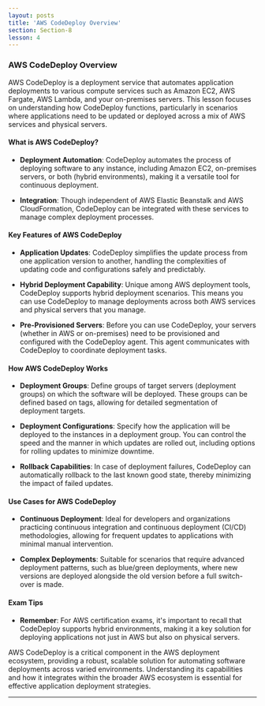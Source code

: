 ```yaml
---
layout: posts
title: 'AWS CodeDeploy Overview'
section: Section-8
lesson: 4
---
```


### AWS CodeDeploy Overview

AWS CodeDeploy is a deployment service that automates application deployments to various compute services such as Amazon EC2, AWS Fargate, AWS Lambda, and your on-premises servers. This lesson focuses on understanding how CodeDeploy functions, particularly in scenarios where applications need to be updated or deployed across a mix of AWS services and physical servers.

<!-- pagebreak -->

#### What is AWS CodeDeploy?

- **Deployment Automation**: CodeDeploy automates the process of deploying software to any instance, including Amazon EC2, on-premises servers, or both (hybrid environments), making it a versatile tool for continuous deployment.

- **Integration**: Though independent of AWS Elastic Beanstalk and AWS CloudFormation, CodeDeploy can be integrated with these services to manage complex deployment processes.

<!-- pagebreak -->

#### Key Features of AWS CodeDeploy

- **Application Updates**: CodeDeploy simplifies the update process from one application version to another, handling the complexities of updating code and configurations safely and predictably.

- **Hybrid Deployment Capability**: Unique among AWS deployment tools, CodeDeploy supports hybrid deployment scenarios. This means you can use CodeDeploy to manage deployments across both AWS services and physical servers that you manage.

- **Pre-Provisioned Servers**: Before you can use CodeDeploy, your servers (whether in AWS or on-premises) need to be provisioned and configured with the CodeDeploy agent. This agent communicates with CodeDeploy to coordinate deployment tasks.

<!-- pagebreak -->

#### How AWS CodeDeploy Works

- **Deployment Groups**: Define groups of target servers (deployment groups) on which the software will be deployed. These groups can be defined based on tags, allowing for detailed segmentation of deployment targets.

- **Deployment Configurations**: Specify how the application will be deployed to the instances in a deployment group. You can control the speed and the manner in which updates are rolled out, including options for rolling updates to minimize downtime.

- **Rollback Capabilities**: In case of deployment failures, CodeDeploy can automatically rollback to the last known good state, thereby minimizing the impact of failed updates.

<!-- pagebreak -->

#### Use Cases for AWS CodeDeploy

- **Continuous Deployment**: Ideal for developers and organizations practicing continuous integration and continuous deployment (CI/CD) methodologies, allowing for frequent updates to applications with minimal manual intervention.

- **Complex Deployments**: Suitable for scenarios that require advanced deployment patterns, such as blue/green deployments, where new versions are deployed alongside the old version before a full switch-over is made.

<!-- pagebreak -->

#### Exam Tips

- **Remember**: For AWS certification exams, it's important to recall that CodeDeploy supports hybrid environments, making it a key solution for deploying applications not just in AWS but also on physical servers.

AWS CodeDeploy is a critical component in the AWS deployment ecosystem, providing a robust, scalable solution for automating software deployments across varied environments. Understanding its capabilities and how it integrates within the broader AWS ecosystem is essential for effective application deployment strategies.

---
